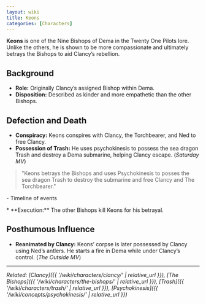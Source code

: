 ```yaml
---
layout: wiki
title: Keons
categories: [Characters]
---
```


**Keons** is one of the Nine Bishops of Dema in the Twenty One Pilots lore. Unlike the others, he is shown to be more compassionate and ultimately betrays the Bishops to aid Clancy’s rebellion.

## <span class="tape-accent-yellow">Background</span>

* **Role:** Originally Clancy’s assigned Bishop within Dema.
* **Disposition:** Described as kinder and more empathetic than the other Bishops.

## <span class="tape-accent-red">Defection and Death</span>

* **Conspiracy:** Keons conspires with Clancy, the Torchbearer, and Ned to free Clancy.
* **Possession of Trash:** He uses psychokinesis to possess the sea dragon Trash and destroy a Dema submarine, helping Clancy escape. (*Saturday MV*)
> "Keons betrays the Bishops and uses Psychokinesis to posses the sea dragon Trash to destroy the submarine and free Clancy and The Torchbearer."
<p class="quote-attribution">- Timeline of events</p>
* **Execution:** The other Bishops kill Keons for his betrayal.

## <span class="tape-accent-yellow">Posthumous Influence</span>

* **Reanimated by Clancy:** Keons’ corpse is later possessed by Clancy using Ned’s antlers. He starts a fire in Dema while under Clancy’s control. (*The Outside MV*)

---

*Related: [Clancy]({{ '/wiki/characters/clancy/' | relative_url }}), [The Bishops]({{ '/wiki/characters/the-bishops/' | relative_url }}), [Trash]({{ '/wiki/characters/trash/' | relative_url }}), [Psychokinesis]({{ '/wiki/concepts/psychokinesis/' | relative_url }})*

